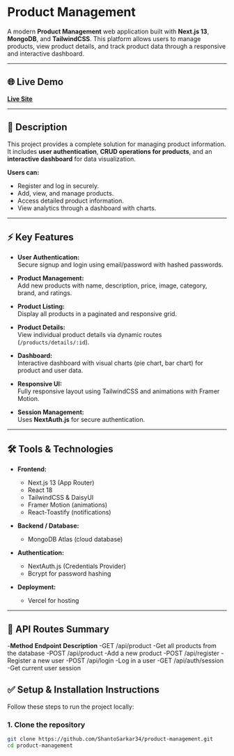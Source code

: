 # Product Management

A modern **Product Management** web application built with **Next.js 13**, **MongoDB**, and **TailwindCSS**. This platform allows users to manage products, view product details, and track product data through a responsive and interactive dashboard.

---

## 🌐 Live Demo

[**Live Site**](https://product-management-site.vercel.app)

---

## 📄 Description

This project provides a complete solution for managing product information. It includes **user authentication**, **CRUD operations for products**, and an **interactive dashboard** for data visualization.

**Users can:**
- Register and log in securely.
- Add, view, and manage products.
- Access detailed product information.
- View analytics through a dashboard with charts.

---

## ⚡ Key Features

- **User Authentication:**  
  Secure signup and login using email/password with hashed passwords.

- **Product Management:**  
  Add new products with name, description, price, image, category, brand, and ratings.

- **Product Listing:**  
  Display all products in a paginated and responsive grid.

- **Product Details:**  
  View individual product details via dynamic routes (`/products/details/:id`).

- **Dashboard:**  
  Interactive dashboard with visual charts (pie chart, bar chart) for product and user data.

- **Responsive UI:**  
  Fully responsive layout using TailwindCSS and animations with Framer Motion.

- **Session Management:**  
  Uses **NextAuth.js** for secure authentication.

---

## 🛠 Tools & Technologies

- **Frontend:**  
  - Next.js 13 (App Router)  
  - React 18  
  - TailwindCSS & DaisyUI  
  - Framer Motion (animations)  
  - React-Toastify (notifications)  

- **Backend / Database:**  
  - MongoDB Atlas (cloud database)  

- **Authentication:**  
  - NextAuth.js (Credentials Provider)  
  - Bcrypt for password hashing  

- **Deployment:**  
  - Vercel for hosting  

---
## 📌 API Routes Summary
-**Method**	**Endpoint**	**Description**
-GET	 /api/product	      -Get all products from the database
-POST 	/api/product	    -Add a new product
-POST	 /api/register	    -Register a new user
-POST 	/api/login	      -Log in a user
-GET	 /api/auth/session	-Get current user session



## ✅ Setup & Installation Instructions

Follow these steps to run the project locally:

### 1. Clone the repository
```bash
git clone https://github.com/ShantoSarkar34/product-management.git
cd product-management
